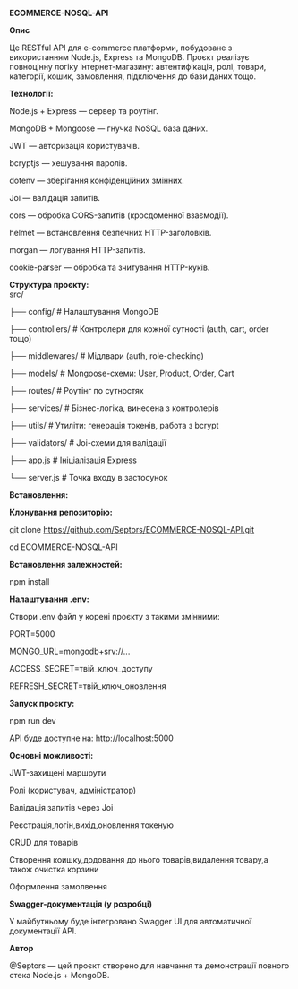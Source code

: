 **ECOMMERCE-NOSQL-API**

**Опис**

Це RESTful API для e-commerce платформи, побудоване з використанням Node.js, Express та MongoDB. Проєкт реалізує повноцінну логіку інтернет-магазину: автентифікація, ролі, товари, категорії, кошик, замовлення, підключення до бази даних тощо.	


**Технології:**	

Node.js + Express — сервер та роутінг.	

MongoDB + Mongoose — гнучка NoSQL база даних.		

JWT — авторизація користувачів.		

bcryptjs — хешування паролів.		

dotenv — зберігання конфіденційних змінних.		

Joi — валідація запитів.		

cors — обробка CORS-запитів (кросдоменної взаємодії).	

helmet — встановлення безпечних HTTP-заголовків.

morgan — логування HTTP-запитів.

cookie-parser — обробка та зчитування HTTP-куків.


**Структура проєкту:**	
src/	

├── config/             # Налаштування MongoDB	

├── controllers/        # Контролери для кожної сутності (auth, cart, order тощо)	

├── middlewares/        # Мідлвари (auth,  role-checking)	

├── models/             # Mongoose-схеми: User, Product, Order, Cart	

├── routes/             # Роутінг по сутностях	

├── services/           # Бізнес-логіка, винесена з контролерів	

├── utils/              # Утиліти: генерація токенів, работа з bcrypt

├── validators/         # Joi-схеми для валідації	

├── app.js              # Ініціалізація Express		

└── server.js           # Точка входу в застосунок	

**Встановлення:**

**Клонування репозиторію:** 

git clone https://github.com/Septors/ECOMMERCE-NOSQL-API.git	

cd ECOMMERCE-NOSQL-API	


**Встановлення залежностей:**	

npm install	

**Налаштування .env:**	
	
Створи .env файл у корені проєкту з такими змінними:	

PORT=5000	

MONGO_URL=mongodb+srv://...	

ACCESS_SECRET=твій_ключ_доступу	

REFRESH_SECRET=твій_ключ_оновлення	


**Запуск проєкту:**

npm run dev	

API буде доступне на: http://localhost:5000	

**Основні можливості:**	
	
JWT-захищені маршрути		

Ролі (користувач, адміністратор)	

Валідація запитів через Joi		

Реєстрація,логін,вихід,оновлення токеную	

CRUD для товарів	

Створення коишку,додовання до нього товарів,видалення товару,а також очистка корзини	

Оформлення замолвення	

**Swagger-документація (у розробці)**

У майбутньому буде інтегровано Swagger UI для автоматичної документації API.

**Автор**

@Septors — цей проєкт створено для навчання та демонстрації повного стека Node.js + MongoDB.
